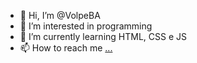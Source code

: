 - 👋 Hi, I’m @VolpeBA
- 👀 I’m interested in programming
- 🌱 I’m currently learning HTML, CSS e JS
- 📫 How to reach me [...](https://www.linkedin.com/in/brunovolpedearaujo/)

<!---
VolpeBA/VolpeBA is a ✨ special ✨ repository because its `README.md` (this file) appears on your GitHub profile.
You can click the Preview link to take a look at your changes.
--->
